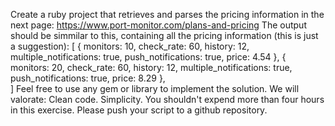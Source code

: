 Create a ruby project that retrieves and parses the pricing information in the next page:
https://www.port-monitor.com/plans-and-pricing
The output should be simmilar to this, containing all the pricing information (this is just a suggestion):
[
    {
        monitors: 10,
        check_rate: 60,
        history: 12,
        multiple_notifications: true,
        push_notifications: true,
        price: 4.54
    },
    {
        monitors: 20,
        check_rate: 60,
        history: 12,
        multiple_notifications: true,
        push_notifications: true,
        price: 8.29
    },    
]
Feel free to use any gem or library to implement the solution.
We will valorate:
Clean code.
Simplicity.
You shouldn't expend more than four hours in this exercise. Please push your script to a github repository.
